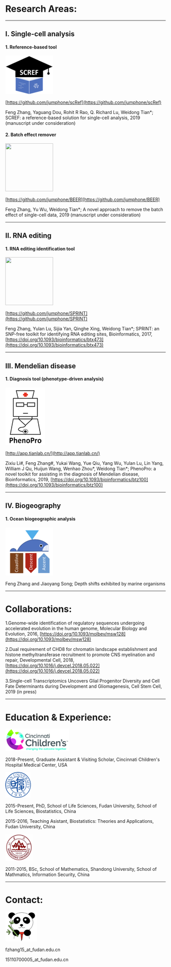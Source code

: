 # Research Areas:

---------------------------------------

## I. Single-cell analysis

#### 1. Reference-based tool
<img src="https://github.com/jumphone/jumphone.github.io/blob/master/img/scref_logo.png?raw=true" width="150" height="120">

[https://github.com/jumphone/scRef](https://github.com/jumphone/scRef)

Feng Zhang, Yaguang Dou, Rohit R Rao, Q. Richard Lu, Weidong Tian*; SCREF: a reference-based solution for single-cell analysis, 2019 (manuscript under consideration)

#### 2. Batch effect remover
<img src="https://raw.githubusercontent.com/jumphone/BEER/master/DATA/BEER_LOGO.png?raw=true" width="150" height="150">

[https://github.com/jumphone/BEER](https://github.com/jumphone/BEER)

Feng Zhang, Yu Wu, Weidong Tian*; A novel approach to remove the batch effect of single-cell data, 2019 (manuscript under consideration)

---------------------------------------

## II. RNA editing

#### 1. RNA editing identification tool
<img src="https://github.com/jumphone/SPRINT/blob/master/data/LOGO.png?raw=true" width="150" height="150">

[https://github.com/jumphone/SPRINT](https://github.com/jumphone/SPRINT)

Feng Zhang, Yulan Lu, Sijia Yan, Qinghe Xing, Weidong Tian*; SPRINT: an SNP-free toolkit for identifying RNA editing sites, Bioinformatics, 2017, [https://doi.org/10.1093/bioinformatics/btx473](https://doi.org/10.1093/bioinformatics/btx473)

---------------------------------------

## III. Mendelian disease

#### 1. Diagnosis tool (phenotype-driven analysis)
<img src="https://github.com/jumphone/jumphone.github.io/blob/master/img/phenopro_logo.png?raw=true" width="125" height="180">

[http://app.tianlab.cn/](http://app.tianlab.cn/)

Zixiu Li#, Feng Zhang#, Yukai Wang, Yue Qiu, Yang Wu, Yulan Lu, Lin Yang, William J Qu, Huijun Wang, Wenhao Zhou*, Weidong Tian*; PhenoPro: a novel toolkit for assisting in the diagnosis of Mendelian disease, Bioinformatics, 2019, [https://doi.org/10.1093/bioinformatics/btz100](https://doi.org/10.1093/bioinformatics/btz100)

---------------------------------------

## IV. Biogeography

#### 1. Ocean biogeographic analysis
<img src="https://github.com/jumphone/jumphone.github.io/blob/master/img/ocean_logo.png?raw=true" width="150" height="150">

Feng Zhang and Jiaoyang Song; Depth shifts exhibited by marine organisms

---------------------------------------

# Collaborations:

1.Genome-wide identification of regulatory sequences undergoing accelerated evolution in the human genome, Molecular Biology and Evolution, 2016, [https://doi.org/10.1093/molbev/msw128](https://doi.org/10.1093/molbev/msw128)

2.Dual requirement of CHD8 for chromatin landscape establishment and histone methyltransferase recruitment to promote CNS myelination and repair, Developmental Cell, 2018, [https://doi.org/10.1016/j.devcel.2018.05.022](https://doi.org/10.1016/j.devcel.2018.05.022)

3.Single-cell Transcriptomics Uncovers Glial Progenitor Diversity and Cell Fate Determinants during Development and Gliomagenesis, Cell Stem Cell, 2019 (in press)

---------------------------------------

# Education & Experience:
<img src="https://github.com/jumphone/jumphone.github.io/blob/master/img/cchmc_logo.jpeg?raw=true" width="200">

2018-Present, Graduate Assistant & Visiting Scholar, Cincinnati Children's Hospital Medical Center, USA

<img src="https://github.com/jumphone/jumphone.github.io/blob/master/img/fudan_logo.png?raw=true" width="80">

2015-Present, PhD, School of Life Sciences, Fudan University, School of Life Sciences, Biostatistics, China

2015-2016, Teaching Asistant, Biostatistics: Theories and Applications, Fudan University, China

<img src="https://github.com/jumphone/jumphone.github.io/blob/master/img/shandong_logo.jpg?raw=true" width="85">

2011-2015, BSc, School of Mathematics, Shandong University, School of Mathmatics, Information Security, China

---------------------------------------

# Contact:

<img src="https://github.com/jumphone/jumphone.github.io/blob/master/img/panda_happy_logo.png?raw=true" width="100">

fzhang15_at_fudan.edu.cn

15110700005_at_fudan.edu.cn


